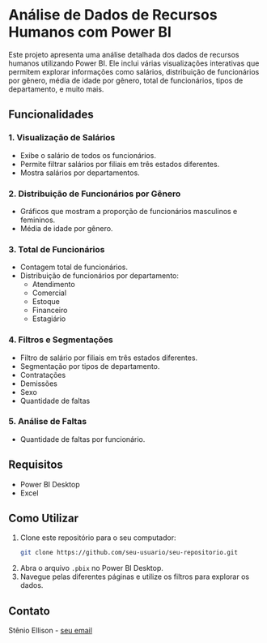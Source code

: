 # Análise de Dados de Recursos Humanos com Power BI

Este projeto apresenta uma análise detalhada dos dados de recursos humanos utilizando Power BI. Ele inclui várias visualizações interativas que permitem explorar informações como salários, distribuição de funcionários por gênero, média de idade por gênero, total de funcionários, tipos de departamento, e muito mais.

## Funcionalidades

### 1. Visualização de Salários
- Exibe o salário de todos os funcionários.
- Permite filtrar salários por filiais em três estados diferentes.
- Mostra salários por departamentos.

### 2. Distribuição de Funcionários por Gênero
- Gráficos que mostram a proporção de funcionários masculinos e femininos.
- Média de idade por gênero.

### 3. Total de Funcionários
- Contagem total de funcionários.
- Distribuição de funcionários por departamento:
  - Atendimento
  - Comercial
  - Estoque
  - Financeiro
  - Estagiário

### 4. Filtros e Segmentações
- Filtro de salário por filiais em três estados diferentes.
- Segmentação por tipos de departamento.
- Contratações
- Demissões
- Sexo
- Quantidade de faltas

### 5. Análise de Faltas
- Quantidade de faltas por funcionário.

## Requisitos

- Power BI Desktop
- Excel

## Como Utilizar

1. Clone este repositório para o seu computador:
    ```sh
    git clone https://github.com/seu-usuario/seu-repositorio.git
    ```
2. Abra o arquivo `.pbix` no Power BI Desktop.
3. Navegue pelas diferentes páginas e utilize os filtros para explorar os dados.


## Contato

Stênio Ellison - [seu email](mailto:stenio1998@gmail.com)
